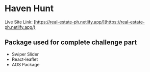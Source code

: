 # Haven Hunt

Live Site Link: [https://real-estate-ph.netlify.app/](https://real-estate-ph.netlify.app/)

## Package used for complete challenge part

- Swiper Slider
- React-leaflet
- AOS Package
